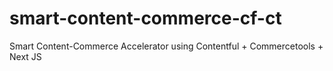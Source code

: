 # smart-content-commerce-cf-ct
Smart Content-Commerce Accelerator using Contentful + Commercetools + Next JS
